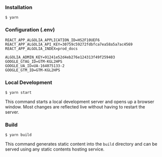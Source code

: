 ### Installation

```
$ yarn
```

### Configuration (.env)

```
REACT_APP_ALGOLIA_APPLICATION_ID=HS2F10UEF6
REACT_APP_ALGOLIA_API_KEY=30759c59272fdbfca7ea58a5a7ac4569
REACT_APP_ALGOLIA_INDEX=prod_docs

ALGOLIA_ADMIN_KEY=91241e52d4eb276e124313f49f259403
GOOGLE_GTAG_ID=GTM-KGL2HPS
GOOGLE_UA_ID=UA-164075133-2
GOOGLE_GTM_ID=GTM-KGL2HPS
```

### Local Development

```
$ yarn start
```

This command starts a local development server and opens up a browser window. Most changes are reflected live without having to restart the server.

### Build

```
$ yarn build
```

This command generates static content into the `build` directory and can be served using any static contents hosting service.
